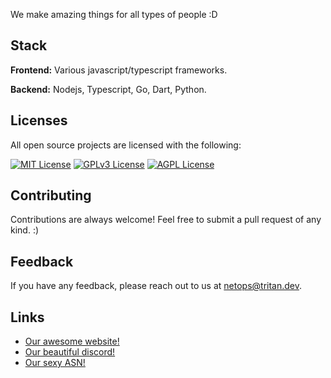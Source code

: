 We make amazing things for all types of people :D 


## Stack

**Frontend:** Various javascript/typescript frameworks.

**Backend:** Nodejs, Typescript, Go, Dart, Python.


## Licenses

All open source projects are licensed with the following:

[![MIT License](https://img.shields.io/badge/License-MIT-green.svg)](https://choosealicense.com/licenses/mit/)
[![GPLv3 License](https://img.shields.io/badge/License-GPL%20v3-yellow.svg)](https://opensource.org/licenses/)
[![AGPL License](https://img.shields.io/badge/license-AGPL-blue.svg)](http://www.gnu.org/licenses/agpl-3.0)


## Contributing

Contributions are always welcome! Feel  free to submit a pull request of any kind. :)


## Feedback

If you have any feedback, please reach out to us at netops@tritan.dev.


## Links

 - [Our awesome website!](https://tritan.gg)
- [Our beautiful discord!](https://discord.gg/XvKmZUUHaQ)
- [Our sexy ASN!](https://bgp.tools/as393577)




